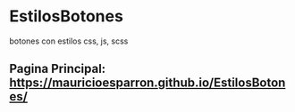 # EstilosBotones
botones con estilos css, js, scss

Pagina Principal: https://mauricioesparron.github.io/EstilosBotones/ 
-------------------


